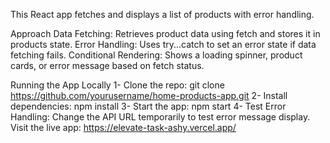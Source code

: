 
This React app fetches and displays a list of products with error handling.

Approach
Data Fetching: Retrieves product data using fetch and stores it in products state.
Error Handling: Uses try...catch to set an error state if data fetching fails.
Conditional Rendering: Shows a loading spinner, product cards, or error message based on fetch status.

Running the App Locally
1- Clone the repo: git clone https://github.com/yourusername/home-products-app.git
2- Install dependencies: npm install
3- Start the app: npm start
4- Test Error Handling: Change the API URL temporarily to test error message display.
Visit the live app: https://elevate-task-ashy.vercel.app/
